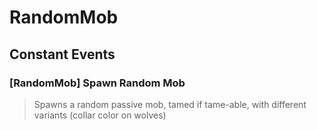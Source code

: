 RandomMob
=========

## Constant Events
### [RandomMob] Spawn Random Mob
> Spawns a random passive mob, tamed if tame-able, with different variants (collar color on wolves)
